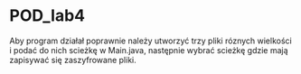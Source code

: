 # POD_lab4
Aby program działał poprawnie należy utworzyć trzy pliki róznych wielkości i podać do nich scieżkę w Main.java, następnie wybrać scieżkę gdzie mają zapisywać się zaszyfrowane pliki.
